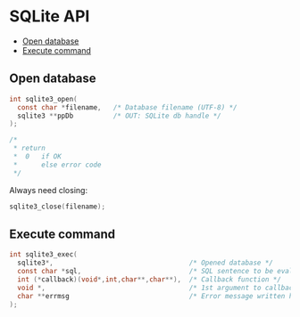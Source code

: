 # SQLite API #


<!-- vim-markdown-toc GFM -->

* [Open database](#open-database)
* [Execute command](#execute-command)

<!-- vim-markdown-toc -->

## Open database ##

```c
int sqlite3_open(
  const char *filename,   /* Database filename (UTF-8) */
  sqlite3 **ppDb          /* OUT: SQLite db handle */
);

/*
 * return
 * 	0	if OK
 *		else error code
 */
```

Always need closing:

```c
sqlite3_close(filename);
```


## Execute command ##

```c
int sqlite3_exec(
  sqlite3*,                                  /* Opened database */
  const char *sql,                           /* SQL sentence to be evaluated (UTF-8) */
  int (*callback)(void*,int,char**,char**),  /* Callback function */
  void *,                                    /* 1st argument to callback */
  char **errmsg                              /* Error message written here */
);
```
